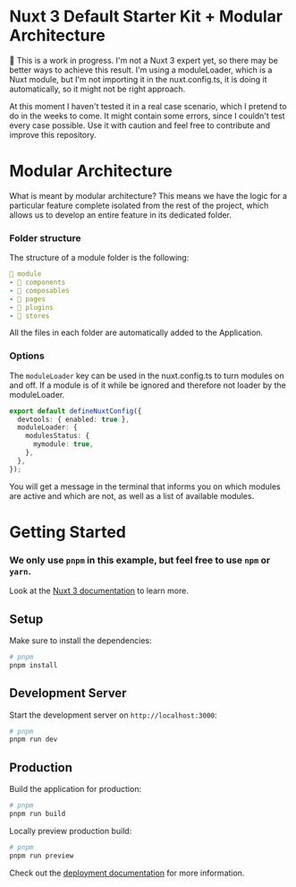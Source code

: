# Nuxt 3 Default Starter Kit + Modular Architecture

🚧 This is a work in progress. I'm not a Nuxt 3 expert yet, so there may be better ways to achieve this result. I'm using a moduleLoader, which is a Nuxt module, but I'm not importing it in the nuxt.config.ts, it is doing it automatically, so it might not be right approach.

At this moment I haven't tested it in a real case scenario, which I pretend to do in the weeks to come. It might contain some errors, since I couldn't test every case possible. Use it with caution and feel free to contribute and improve this repository.

# Modular Architecture

What is meant by modular architecture? This means we have the logic for a particular feature complete isolated from the rest of the project, which allows us to develop an entire feature in its dedicated folder.

### Folder structure

The structure of a module folder is the following:

```yaml
📂 module
- 📂 components
- 📂 composables
- 📂 pages
- 📂 plugins
- 📂 stores
```

All the files in each folder are automatically added to the Application.

### Options

The `moduleLoader` key can be used in the nuxt.config.ts to turn modules on and off. If a module is of it while be ignored and therefore not loader by the moduleLoader.

```ts
export default defineNuxtConfig({
  devtools: { enabled: true },
  moduleLoader: {
    modulesStatus: {
      mymodule: true,
    },
  },
});
```

You will get a message in the terminal that informs you on which modules are active and which are not, as well as a list of available modules.

# Getting Started

### We only use `pnpm` in this example, but feel free to use `npm` or `yarn`.

Look at the [Nuxt 3 documentation](https://nuxt.com/docs/getting-started/introduction) to learn more.

## Setup

Make sure to install the dependencies:

```bash
# pnpm
pnpm install
```

## Development Server

Start the development server on `http://localhost:3000`:

```bash
# pnpm
pnpm run dev
```

## Production

Build the application for production:

```bash
# pnpm
pnpm run build
```

Locally preview production build:

```bash
# pnpm
pnpm run preview
```

Check out the [deployment documentation](https://nuxt.com/docs/getting-started/deployment) for more information.
